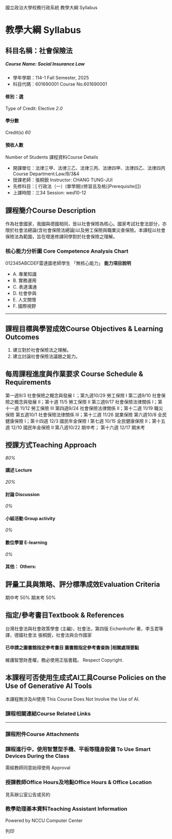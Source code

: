 國立政治大學校務行政系統 教學大綱 Syllabus
# 教學大綱 Syllabus
##  科目名稱：社會保險法 
#####  Course Name: Social Insurance Law
  * 學年學期：114-1 Fall Semester, 2025 
  * 科目代碼：601690001 Course No.601690001


#### 修別：選
Type of Credit: Elective 
_2.0_
#### 學分數
Credit(s)
_60_
#### 預收人數
Number of Students
課程資料Course Details
  * 開課單位：法律三甲、法律三乙、法律三丙、法律四甲、法律四乙、法律四丙 Course Department:Law/B/3&4 
  * 授課老師：張桐銳 Instructor: CHANG TUNG-JUI 
  * 先修科目：[ 行政法（一）(單學期)(修習且及格)]Prerequisite([])
  * 上課時間：三34 Session: wed10-12 


##  課程簡介Course Description
作為社會國家，我國與德國相同，皆以社會保險為核心。國家考試社會法部分，亦限於社會法總論(含社會保險法總論)以及勞工保險與職業災害保險。本課程以社會保險法為範圍，旨在增進修課同學對於社會保險之理解。
###  核心能力分析圖 Core Competence Analysis Chart
012345ABCDEF雷達圖老師學生
「無核心能力」 
**能力項目說明**
  * A. 專業知識
  * B. 實務運用
  * C. 表達溝通
  * D. 社會參與
  * E. 人文關懷
  * F. 國際視野


* * *
##  課程目標與學習成效Course Objectives & Learning Outcomes 
1. 建立對於社會保險法之理解。
2. 建立討論社會保險法議題之能力。
##  每周課程進度與作業要求 Course Schedule & Requirements
第一週9/3 社會保險之概念與發展 I ；第九週10/29 勞工保險 I
第二週9/10 社會保險之概念與發展 II；第十週 11/5 勞工保險 II
第三週9/17 社會保險法律關係 I；第十一週 11/12 勞工保險 III
第四週9/24 社會保險法律關係 II；第十二週 11/19 職災保險 
第五週10/1 社會保險法律關係 III；第十三週 11/26 就業保險
第六週10/8 全民健康保險 I；第十四週 12/3 國民年金保險 I
第七週 10/15 全民健康保險 II；第十五週 12/10 國民年金保險 II
第八週10/22 期中考； 第十六週 12/17 期末考
##  授課方式Teaching Approach
_80%_
####  講述 Lecture
_20%_
####  討論 Discussion
_0%_
####  小組活動 Group activity
_0%_
####  數位學習 E-learning
_0%_
####  其他： Others:
##  評量工具與策略、評分標準成效Evaluation Criteria
期中考 50%
期末考 50%
##  指定/參考書目Textbook & References
台灣社會法與社會政策學會 (主編)，社會法，第四版
Eichenhofer 著，李玉君等譯，德國社會法
張桐銳，社會法與合作國家
####  已申請之圖書館指定參考書目  圖書館指定參考書查詢 |相關處理要點
維護智慧財產權，務必使用正版書籍。 Respect Copyright.
##  本課程可否使用生成式AI工具Course Policies on the Use of Generative AI Tools
本課程無涉及AI使用 This Course Does Not Involve the Use of AI.
###  課程相關連結Course Related Links
* * *
###  課程附件Course Attachments
###  課程進行中，使用智慧型手機、平板等隨身設備 To Use Smart Devices During the Class
需經教師同意始得使用  Approval
###  授課教師Office Hours及地點Office Hours & Office Location
見系辦公室公告或另約
###  教學助理基本資料Teaching Assistant Information
Powered by NCCU Computer Center
  
列印
